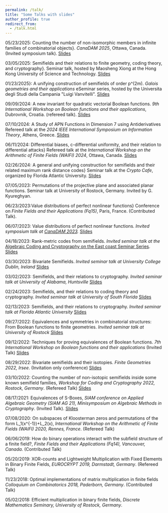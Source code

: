 ```yaml
---
permalink: /talk/
title: "Some Talks with slides"
author_profile: true
redirect_from: 
  - /talk.html
---
```

05/23/2025: Counting the number of non-isomorphic members in infinite families of combinatorial objects}. *CanaDAM 2025*, Ottawa, Canada. (Invited symposium talk). [Slides](https://lkoelsch.github.io/files/slides-canadam2.pdf)

03/05/2025: Semifields and their relations to finite geometry, coding theory, and cryptography}. Seminar talk, hosted by Maosheng Xiong at the Hong Kong University of Science and Technology. [Slides](https://lkoelsch.github.io/files/slides-hk.pdf)

01/23/2025}: A unifying construction of semifields of order p^(2m). *Galois geometries and their applications* eSeminar series, hosted by the Universita degli Studi della Campania "Luigi Vanvitelli". [Slides](https://lkoelsch.github.io/files/slides-gio.pdf)

09/09/2024: A new invariant for quadratic vectorial Boolean functions. *9th International Workshop on Boolean functions and their applications*, Dubrovnik, Croatia. (refereed talk). [Slides](https://lkoelsch.github.io/files/slides-bfa2.pdf)

07/10/2024: A Study of APN Functions in Dimension 7 using Antiderivatives Refereed talk at the *2024 IEEE International Symposium on Information Theory*, Athens, Greece. [Slides](https://lkoelsch.github.io/files/slides-ieee.pdf)

06/11/2024: Differential biases, c-differential uniformity, and
their relation to differential attacks} Refereed talk at the *International Workshop on the Arithmetic of Finite Fields (WAIFI) 2024*, Ottawa, Canada. [Slides](https://lkoelsch.github.io/files/slides-waifi.pdf)

02/26/2024: A general and unifying construction for semifields
and their related maximum rank distance codes} Seminar talk at the *Crypto Cafe*, organized by Florida Atlantic University. [Slides](https://lkoelsch.github.io/files/slides-cafe.pdf)

07/05/2023: Permutations of the projective plane and associated planar functions. Seminar talk at University of Rostock, Germany. Invited by G. Kyureghyan.

06/23/2023:Value distributions of perfect nonlinear functions} Conference on *Finite Fields and their Applications (Fq15)*, Paris, France. (Contributed Talk).

06/07/2023: Value distributions of perfect nonlinear functions. *Invited symposium talk at [CanaDAM 2023](https://www.canadam.ca/).*  [Slides](https://lkoelsch.github.io/files/slides-canadam.pdf)

04/18/2023: Rank-metric codes from semifields. *Invited seminar talk at the* [Algebraic Coding and Cryptography
on the East coast
Seminar Series](https://sites.google.com/view/access-seminar). [Slides](https://lkoelsch.github.io/files/slides_access.pdf)

03/30/2023: Bivariate Semifields. *Invited seminar talk at University College Dublin, Ireland* [Slides](https://lkoelsch.github.io/files/slides_dublin.pdf)

03/02/2023: Semifields, and their relations to cryptography. *Invited seminar talk at University of Alabama, Huntsville* [Slides](https://lkoelsch.github.io/files/slides-alabama.pdf)

02/24/2023: Semifields, and their relations to coding theory and cryptography. *Invited seminar talk at University of South Florida* [Slides](https://lkoelsch.github.io/files/slides-usf.pdf)

02/13/2023: Semifields, and their relations to cryptography. *Invited seminar talk at Florida Atlantic University* [Slides](https://lkoelsch.github.io/files/slides-boca.pdf)

09/27/2022: Equivalences and symmetries in combinatorial structures: From Boolean functions to finite geometries. *Invited seminar talk at University of Rostock* [Slides](https://lkoelsch.github.io/files/slides-rostock.pdf)

09/12/2022: Techniques for proving equivalences of Boolean functions. *7th International Workshop on Boolean functions and their applications* (Invited Talk) [Slides](https://lkoelsch.github.io/files/slides-bfa.pdf)

08/29/2022: Bivariate semifields and their isotopies. *Finite Geometries 2022, Irsee*. (Invitation only conference) [Slides](https://lkoelsch.github.io/files/slides-irsee.pdf)

03/10/2022: Counting the number of non-isotopic semifields inside some known semifield families, *Workshop for Coding and Cryptography 2022, Rostock, Germany*. (Refereed Talk) [Slides](https://lkoelsch.github.io/files/slides_wcc.pdf)

08/17/2021: Equivalences of S-Boxes, *SIAM conference on Applied Algebraic Geometry (SIAM AG 21), Minisymposium on Algebraic Methods in Cryptography*. (Invited Talk). [Slides](https://lkoelsch.github.io/files/slides_siam.pdf)

07/08/2020: On subspaces of Kloosterman zeros and permutations of the form L_1(x^{-1})+L_2(x), *International Workshop on the Arithmetic of Finite Fields (WAIFI) 2020, Rennes, France*. (Refereed Talk)

06/06/2019: How do binary operations interact with the subfield structure of a finite field?, *Finite Fields and their Applications (Fq14), Vancouver, Canada*. (Contributed Talk)

05/20/2019: XOR-counts and Lightweight Multiplication with Fixed Elements in Binary Finite Fields, *EUROCRYPT 2019, Darmstadt, Germany*. (Refereed Talk)

11/23/2018: Optimal implementations of matrix multiplication in finite fields *Colloquium on Combinatorics 2018, Paderborn, Germany*. (Contributed Talk)

05/02/2018: Efficient multiplication in binary finite fields, *Discrete Mathematics Seminary, University of Rostock, Germany*.
